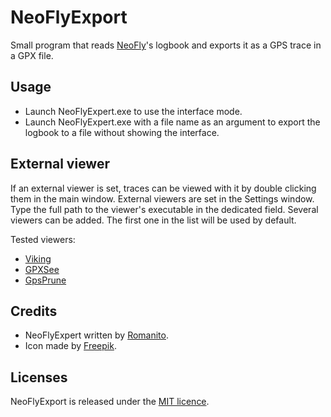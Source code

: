 ﻿# NeoFlyExport

Small program that reads [NeoFly](https://www.neofly.net/)'s logbook and exports it as a GPS trace in a GPX file.

## Usage

* Launch NeoFlyExpert.exe to use the interface mode.
* Launch NeoFlyExpert.exe with a file name as an argument to export the logbook to a file without showing the interface.

## External viewer

If an external viewer is set, traces can be viewed with it by double clicking them in the main window.
External viewers are set in the Settings window. Type the full path to the viewer's executable in the dedicated field.
Several viewers can be added. The first one in the list will be used by default.

Tested viewers:
* [Viking](https://sourceforge.net/projects/viking/)
* [GPXSee](https://www.gpxsee.org/)
* [GpsPrune](https://activityworkshop.net/software/gpsprune/)

## Credits

* NeoFlyExpert written by [Romanito](https://github.com/Romanito).
* Icon made by [Freepik](https://www.flaticon.com/authors/freepik).

## Licenses

NeoFlyExport is released under the [MIT licence](licence.txt).